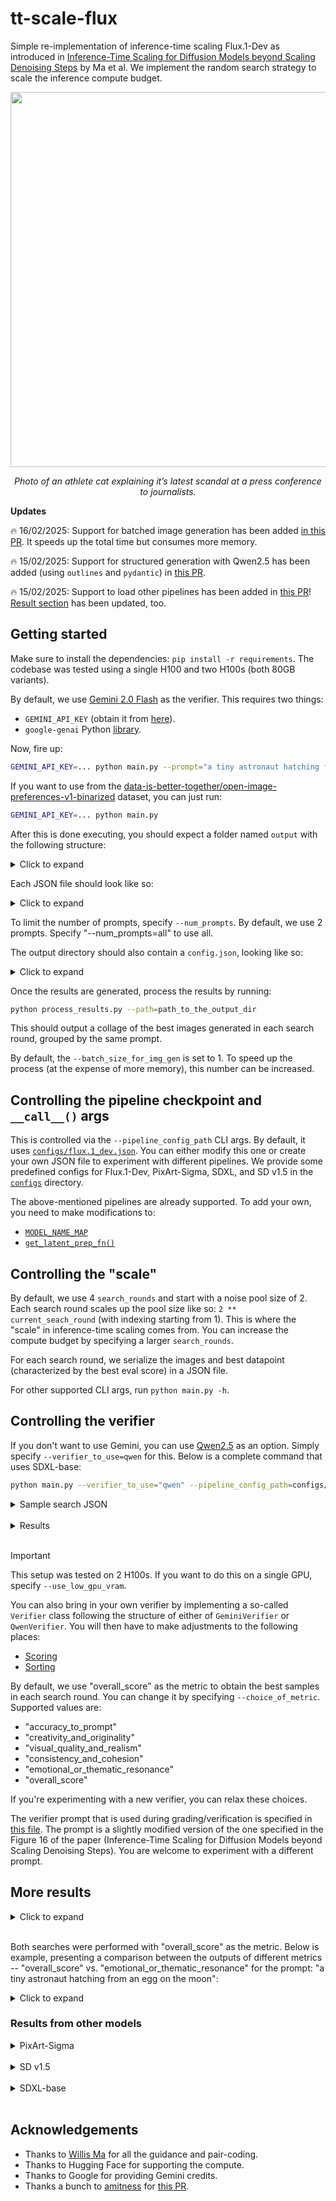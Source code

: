 # tt-scale-flux

Simple re-implementation of inference-time scaling Flux.1-Dev as introduced in [Inference-Time Scaling for Diffusion Models beyond Scaling Denoising Steps](https://arxiv.org/abs/2501.09732) by Ma et al. We implement the random search strategy to scale the inference compute budget.

<div align="center">
<img src="https://huggingface.co/datasets/sayakpaul/sample-datasets/resolve/main/tt-scale-flux/collage_Photo_of_an_athlete_cat_explaining_it_s_latest_scandal_at_a_press_conference_to_journ_i@1-4.png" width=600/>
<p><i>Photo of an athlete cat explaining it’s latest scandal at a press conference to journalists.</i></p>
</div>

**Updates**

🔥 16/02/2025: Support for batched image generation has been added [in this PR](https://github.com/sayakpaul/tt-scale-flux/pull/9). It speeds up the total time but consumes more memory.

🔥 15/02/2025: Support for structured generation with Qwen2.5 has been added (using `outlines` and `pydantic`) in [this PR](https://github.com/sayakpaul/tt-scale-flux/pull/6).

🔥 15/02/2025: Support to load other pipelines has been added in [this PR](https://github.com/sayakpaul/tt-scale-flux/pull/5)! [Result section](#more-results) has been updated, too.

## Getting started

Make sure to install the dependencies: `pip install -r requirements`. The codebase was tested using a single H100 and two H100s (both 80GB variants).

By default, we use [Gemini 2.0 Flash](https://deepmind.google/technologies/gemini/flash/) as the verifier. This requires two things:

* `GEMINI_API_KEY` (obtain it from [here](https://ai.google.dev/gemini-api/docs)).
* `google-genai` Python [library](https://pypi.org/project/google-genai/).

Now, fire up:

```bash
GEMINI_API_KEY=... python main.py --prompt="a tiny astronaut hatching from an egg on the moon" --num_prompts=None
```

If you want to use from the [data-is-better-together/open-image-preferences-v1-binarized](https://huggingface.co/datasets/data-is-better-together/open-image-preferences-v1-binarized) dataset, you can just run:

```bash
GEMINI_API_KEY=... python main.py
```

After this is done executing, you should expect a folder named `output` with the following structure:

<details>
<summary>Click to expand</summary>

```bash
output/flux.1-dev/gemini/overall_score/20250215_141308$ tree 
.
├── prompt@Photo_of_an_athlete_cat_explaining_it_s_latest_scandal_at_a_press_conference_to_journ_hash@b9094b65_i@1_s@1039315023.png
├── prompt@Photo_of_an_athlete_cat_explaining_it_s_latest_scandal_at_a_press_conference_to_journ_hash@b9094b65_i@1_s@77559330.json
├── prompt@Photo_of_an_athlete_cat_explaining_it_s_latest_scandal_at_a_press_conference_to_journ_hash@b9094b65_i@1_s@77559330.png
├── prompt@Photo_of_an_athlete_cat_explaining_it_s_latest_scandal_at_a_press_conference_to_journ_hash@b9094b65_i@2_s@1046091514.png
├── prompt@Photo_of_an_athlete_cat_explaining_it_s_latest_scandal_at_a_press_conference_to_journ_hash@b9094b65_i@2_s@1388753168.json
├── prompt@Photo_of_an_athlete_cat_explaining_it_s_latest_scandal_at_a_press_conference_to_journ_hash@b9094b65_i@2_s@1388753168.png
├── prompt@Photo_of_an_athlete_cat_explaining_it_s_latest_scandal_at_a_press_conference_to_journ_hash@b9094b65_i@2_s@1527774201.png
├── prompt@Photo_of_an_athlete_cat_explaining_it_s_latest_scandal_at_a_press_conference_to_journ_hash@b9094b65_i@2_s@1632020675.png
├── prompt@Photo_of_an_athlete_cat_explaining_it_s_latest_scandal_at_a_press_conference_to_journ_hash@b9094b65_i@3_s@1648932110.png
├── prompt@Photo_of_an_athlete_cat_explaining_it_s_latest_scandal_at_a_press_conference_to_journ_hash@b9094b65_i@3_s@2033640094.png
├── prompt@Photo_of_an_athlete_cat_explaining_it_s_latest_scandal_at_a_press_conference_to_journ_hash@b9094b65_i@3_s@2056028012.png
├── prompt@Photo_of_an_athlete_cat_explaining_it_s_latest_scandal_at_a_press_conference_to_journ_hash@b9094b65_i@3_s@510118118.json
├── prompt@Photo_of_an_athlete_cat_explaining_it_s_latest_scandal_at_a_press_conference_to_journ_hash@b9094b65_i@3_s@510118118.png
├── prompt@Photo_of_an_athlete_cat_explaining_it_s_latest_scandal_at_a_press_conference_to_journ_hash@b9094b65_i@3_s@544879571.png
├── prompt@Photo_of_an_athlete_cat_explaining_it_s_latest_scandal_at_a_press_conference_to_journ_hash@b9094b65_i@3_s@722867022.png
├── prompt@Photo_of_an_athlete_cat_explaining_it_s_latest_scandal_at_a_press_conference_to_journ_hash@b9094b65_i@3_s@951309743.png
├── prompt@Photo_of_an_athlete_cat_explaining_it_s_latest_scandal_at_a_press_conference_to_journ_hash@b9094b65_i@3_s@973580742.png
├── prompt@Photo_of_an_athlete_cat_explaining_it_s_latest_scandal_at_a_press_conference_to_journ_hash@b9094b65_i@4_s@1169137714.png
├── prompt@Photo_of_an_athlete_cat_explaining_it_s_latest_scandal_at_a_press_conference_to_journ_hash@b9094b65_i@4_s@1271234848.png
├── prompt@Photo_of_an_athlete_cat_explaining_it_s_latest_scandal_at_a_press_conference_to_journ_hash@b9094b65_i@4_s@1327836930.png
├── prompt@Photo_of_an_athlete_cat_explaining_it_s_latest_scandal_at_a_press_conference_to_journ_hash@b9094b65_i@4_s@1589777351.png
├── prompt@Photo_of_an_athlete_cat_explaining_it_s_latest_scandal_at_a_press_conference_to_journ_hash@b9094b65_i@4_s@1592595351.png
├── prompt@Photo_of_an_athlete_cat_explaining_it_s_latest_scandal_at_a_press_conference_to_journ_hash@b9094b65_i@4_s@1654773907.png
├── prompt@Photo_of_an_athlete_cat_explaining_it_s_latest_scandal_at_a_press_conference_to_journ_hash@b9094b65_i@4_s@1901647417.png
├── prompt@Photo_of_an_athlete_cat_explaining_it_s_latest_scandal_at_a_press_conference_to_journ_hash@b9094b65_i@4_s@1916603945.png
├── prompt@Photo_of_an_athlete_cat_explaining_it_s_latest_scandal_at_a_press_conference_to_journ_hash@b9094b65_i@4_s@209448213.png
├── prompt@Photo_of_an_athlete_cat_explaining_it_s_latest_scandal_at_a_press_conference_to_journ_hash@b9094b65_i@4_s@2104826872.png
├── prompt@Photo_of_an_athlete_cat_explaining_it_s_latest_scandal_at_a_press_conference_to_journ_hash@b9094b65_i@4_s@532500803.png
├── prompt@Photo_of_an_athlete_cat_explaining_it_s_latest_scandal_at_a_press_conference_to_journ_hash@b9094b65_i@4_s@710122236.png
├── prompt@Photo_of_an_athlete_cat_explaining_it_s_latest_scandal_at_a_press_conference_to_journ_hash@b9094b65_i@4_s@744797903.png
├── prompt@Photo_of_an_athlete_cat_explaining_it_s_latest_scandal_at_a_press_conference_to_journ_hash@b9094b65_i@4_s@754998363.png
├── prompt@Photo_of_an_athlete_cat_explaining_it_s_latest_scandal_at_a_press_conference_to_journ_hash@b9094b65_i@4_s@823891989.png
├── prompt@Photo_of_an_athlete_cat_explaining_it_s_latest_scandal_at_a_press_conference_to_journ_hash@b9094b65_i@4_s@836183088.json
└── prompt@Photo_of_an_athlete_cat_explaining_it_s_latest_scandal_at_a_press_conference_to_journ_hash@b9094b65_i@4_s@836183088.png
```

</details>

Each JSON file should look like so:

<details>
<summary>Click to expand</summary>

```json
{
    "prompt": "Photo of an athlete cat explaining it\u2019s latest scandal at a press conference to journalists.",
    "search_round": 4,
    "num_noises": 16,
    "best_noise_seed": 1940263961,
    "best_score": {
        "explanation": "The image excels in accuracy, visual quality, and originality, with minor deductions for thematic resonance. Overall, it's a well-executed and imaginative response to the prompt.",
        "score": 9.0
    },
    "choice_of_metric": "overall_score",
    "best_img_path": "output/flux.1-dev/gemini/overall_score/20250216_135414/prompt@Photo_of_an_athlete_cat_explaining_it_s_latest_scandal_at_a_press_conference_to_journ_hash@b9094b65_i@4_s@1940263961.png"
}
```

</details>

To limit the number of prompts, specify `--num_prompts`. By default, we use 2 prompts. Specify "--num_prompts=all" to use all. 

The output directory should also contain a `config.json`, looking like so:

<details>
<summary>Click to expand</summary>

```json
{
  "max_new_tokens": 300,
  "use_low_gpu_vram": false,
  "choice_of_metric": "overall_score",
  "verifier_to_use": "gemini",
  "torch_dtype": "bf16",
  "height": 1024,
  "width": 1024,
  "max_sequence_length": 512,
  "guidance_scale": 3.5,
  "num_inference_steps": 50,
  "pipeline_config_path": "configs/flux.1_dev.json",
  "search_rounds": 4,
  "prompt": "an anime illustration of a wiener schnitzel",
  "num_prompts": null
}
```

</details>

Once the results are generated, process the results by running:

```bash
python process_results.py --path=path_to_the_output_dir
```

This should output a collage of the best images generated in each search round, grouped by the same prompt.

By default, the `--batch_size_for_img_gen` is set to 1. To speed up the process (at the expense of more memory),
this number can be increased.

## Controlling the pipeline checkpoint and `__call__()` args

This is controlled via the `--pipeline_config_path` CLI args. By default, it uses [`configs/flux.1_dev.json`](./configs/flux.1_dev.json). You can either modify this one or create your own JSON file to experiment with different pipelines. We provide some predefined configs for Flux.1-Dev, PixArt-Sigma, SDXL, and SD v1.5 in the [`configs`](./conf) directory.

The above-mentioned pipelines are already supported. To add your own, you need to make modifications to:

* [`MODEL_NAME_MAP`](https://github.com/sayakpaul/tt-scale-flux/blob/8e4ba232fbdfeb7a6879049d3b5765f81969ddf3/utils.py#L16)
* [`get_latent_prep_fn()`](https://github.com/sayakpaul/tt-scale-flux/blob/8e4ba232fbdfeb7a6879049d3b5765f81969ddf3/utils.py#L125C5-L125C23)

## Controlling the "scale"

By default, we use 4 `search_rounds` and start with a noise pool size of 2. Each search round scales up the pool size like so: `2 ** current_seach_round` (with indexing starting from 1). This is where the "scale" in inference-time scaling comes from. You can increase the compute budget by specifying a larger `search_rounds`.

For each search round, we serialize the images and best datapoint (characterized by the best eval score) in a JSON file.

For other supported CLI args, run `python main.py -h`.

## Controlling the verifier

If you don't want to use Gemini, you can use [Qwen2.5](https://huggingface.co/collections/Qwen/qwen25-66e81a666513e518adb90d9e) as an option. Simply specify `--verifier_to_use=qwen` for this. Below is a
complete command that uses SDXL-base:

```bash
python main.py --verifier_to_use="qwen" --pipeline_config_path=configs/sdxl.json --prompt="Photo of an athlete cat explaining it’s latest scandal at a press conference to journalists." --num_prompts=None --search_rounds=6 --max_new_tokens=800
```

<details>
<summary>Sample search JSON</summary>

```json
{
    "prompt": "Photo of an athlete cat explaining it\u2019s latest scandal at a press conference to journalists.",
    "search_round": 6,
    "num_noises": 64,
    "best_noise_seed": 1937268448,
    "best_score": {
        "explanation": "Overall, the image demonstrates a high level of accuracy, creativity, and theme consistency while maintaining a high visual quality and coherence within the depicted scenario. The humor and surprise value are significant, contributing to above-average scoring.",
        "score": 9.0
    },
    "choice_of_metric": "overall_score",
    "best_img_path": "output/sdxl-base/qwen/overall_score/20250216_141140/prompt@Photo_of_an_athlete_cat_explaining_it_s_latest_scandal_at_a_press_conference_to_journ_hash@b9094b65_i@6_s@1937268448.png"
}
```

</details>&nbsp;&nbsp;

<details>
<summary>Results</summary>

<table>
  <tr>
    <th>Result</th>
  </tr>
  <tr>
    <td>
      <img src="https://huggingface.co/datasets/sayakpaul/sample-datasets/resolve/main/tt-scale-flux/sdxl_qwen_collage_Photo_of_an_athlete_cat_explaining_it_s_latest_scandal_at_a_press_conference_to_journ_i%401-6.jpeg" alt="scandal_cat" width="650">
      <br>
      <i>Photo of an athlete cat explaining it’s latest scandal at a press conference to journalists.</i>
    </td>
  </tr>
</table>

</details>&nbsp;&nbsp;

> [!IMPORTANT]  
> This setup was tested on 2 H100s. If you want to do this on a single GPU, specify `--use_low_gpu_vram`.

You can also bring in your own verifier by implementing a so-called `Verifier` class following the structure of either of `GeminiVerifier` or `QwenVerifier`. You will then have to make adjustments to the following places:

* [Scoring](https://github.com/sayakpaul/tt-scale-flux/blob/c654bc066171aee9c765fa42a322f65415529a77/main.py#L135)
* [Sorting](https://github.com/sayakpaul/tt-scale-flux/blob/c654bc066171aee9c765fa42a322f65415529a77/main.py#L163)

By default, we use "overall_score" as the metric to obtain the best samples in each search round. You can change it by specifying `--choice_of_metric`. Supported values are: 

* "accuracy_to_prompt"
* "creativity_and_originality"
* "visual_quality_and_realism"
* "consistency_and_cohesion"
* "emotional_or_thematic_resonance"
* "overall_score"

If you're experimenting with a new verifier, you can relax these choices.

The verifier prompt that is used during grading/verification is specified in [this file](./verifiers/verifier_prompt.txt). The prompt is a slightly modified version of the one specified in the Figure 16 of
the paper (Inference-Time Scaling for Diffusion Models beyond Scaling Denoising Steps). You are welcome to 
experiment with a different prompt.

## More results

<details>
<summary>Click to expand</summary>

<table>
  <tr>
    <th>Result</th>
  </tr>
  <tr>
    <td>
      <img src="https://huggingface.co/datasets/sayakpaul/sample-datasets/resolve/main/tt-scale-flux/collage_a_bustling_manga_street_devoid_of_vehicles_detailed_with_vibrant_colors_and_dynamic_l_i@1-4.jpeg" alt="Manga" width="650">
      <br>
      <i>a bustling manga street, devoid of vehicles, detailed with vibrant colors and dynamic<br> line work, characters in the background adding life and movement, under a soft golden<br> hour light, with rich textures and a lively atmosphere, high resolution, sharp focus</i>
    </td>
  </tr>
  <tr>
    <td>
      <img src="https://huggingface.co/datasets/sayakpaul/sample-datasets/resolve/main/tt-scale-flux/collage_Alice_in_a_vibrant_dreamlike_digital_painting_inside_the_Nemo_Nautilus_submarine__i@1-4.jpeg" alt="Alice" width="650">
      <br>
      <i>Alice in a vibrant, dreamlike digital painting inside the Nemo Nautilus submarine.</i>
    </td>
  </tr>
  <tr>
    <td>
      <img src="https://huggingface.co/datasets/sayakpaul/sample-datasets/resolve/main/tt-scale-flux/flux_collage_an_anime_illustration_of_a_wiener_schnitzel_i%401-4.png" alt="wiener_schnitzel" width="650">
      <br>
      <i>an anime illustration of a wiener schnitzel</i>
    </td>
  </tr>
</table>

</details>&nbsp;&nbsp;

Both searches were performed with "overall_score" as the metric. Below is example, presenting a comparison
between the outputs of different metrics -- "overall_score" vs. "emotional_or_thematic_resonance" for the prompt:
"a tiny astronaut hatching from an egg on the moon":

<details>
<summary>Click to expand</summary>

<table>
  <tr>
    <th>Metric</th>
    <th>Result</th>
  </tr>
  <tr>
    <td>"overall_score"</td>
    <td><img src="https://huggingface.co/datasets/sayakpaul/sample-datasets/resolve/main/tt-scale-flux/collage_a_tiny_astronaut_hatching_from_an_egg_on_the_moon_i@1-4.png" alt="overall" width="350"></td>
  </tr>
  <tr>
    <td>"emotional_or_thematic_resonance"</td>
    <td><img src="https://huggingface.co/datasets/sayakpaul/sample-datasets/resolve/main/tt-scale-flux/collage_a_tiny_astronaut_hatching_from_an_egg_on_the_moon_i@1-4_thematic.png" alt="Alicet" width="350"></td>
  </tr>
</table>

</details>

### Results from other models

<details>
<summary>PixArt-Sigma</summary>

<table>
  <tr>
    <th>Result</th>
  </tr>
  <tr>
    <td>
      <img src="https://huggingface.co/datasets/sayakpaul/sample-datasets/resolve/main/tt-scale-flux/pixart_collage_A_person_playing_saxophone__i%401-4.png" alt="saxophone" width="650">
      <br>
      <i>A person playing saxophone.</i>
    </td>
  </tr>
  <tr>
    <td>
      <img src="https://huggingface.co/datasets/sayakpaul/sample-datasets/resolve/main/tt-scale-flux/pixart_collage_Photo_of_an_athlete_cat_explaining_it_s_latest_scandal_at_a_press_conference_to_journ_i%401-4.jpeg" alt="scandal_cat" width="650">
      <br>
      <i>Photo of an athlete cat explaining it’s latest scandal at a press conference to journalists.</i>
    </td>
  </tr>
</table>

</details><br>

<details>
<summary>SD v1.5</summary>

<table>
  <tr>
    <th>Result</th>
  </tr>
  <tr>
    <td>
      <img src="https://huggingface.co/datasets/sayakpaul/sample-datasets/resolve/main/tt-scale-flux/sd_collage_a_photo_of_an_astronaut_riding_a_horse_on_mars_i%401-6.png" alt="saxophone" width="650">
      <br>
      <i>a photo of an astronaut riding a horse on mars</i>
    </td>
  </tr>
</table>

</details>&nbsp;&nbsp;

<details>
<summary>SDXL-base</summary>

<table>
  <tr>
    <th>Result</th>
  </tr>
  <tr>
    <td>
      <img src="https://huggingface.co/datasets/sayakpaul/sample-datasets/resolve/main/tt-scale-flux/sdxl_collage_Photo_of_an_athlete_cat_explaining_it_s_latest_scandal_at_a_press_conference_to_journ_i%401-6.jpeg" alt="scandal_cat" width="650">
      <br>
      <i>Photo of an athlete cat explaining it’s latest scandal at a press conference to journalists.</i>
    </td>
  </tr>
</table>

</details>&nbsp;&nbsp;

## Acknowledgements

* Thanks to [Willis Ma](https://twitter.com/ma_nanye) for all the guidance and pair-coding.
* Thanks to Hugging Face for supporting the compute.
* Thanks to Google for providing Gemini credits.
* Thanks a bunch to [amitness](https://github.com/amitness) for [this PR](https://github.com/sayakpaul/tt-scale-flux/pull/7).

